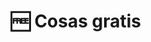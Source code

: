 ---
layout: category
title: 🆓 Cosas gratis
slug: cosas-gratis
description: descubre artículos que literalmente... ¡Son gratis!
permalink: /cosas-gratis/  # para quitar /category/travel
published: false
---